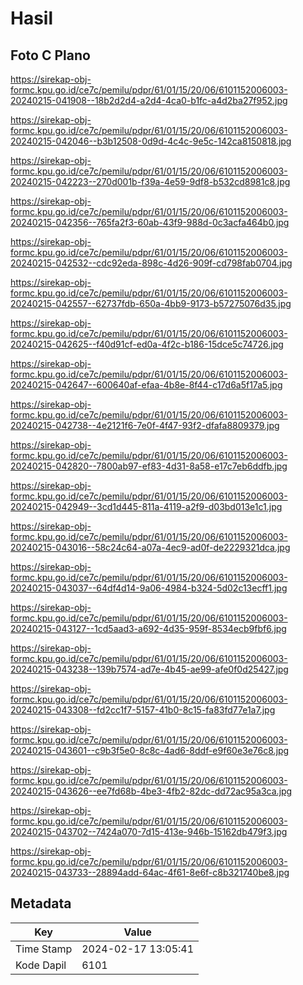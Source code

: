 # Hasil

## Foto C Plano

https://sirekap-obj-formc.kpu.go.id/ce7c/pemilu/pdpr/61/01/15/20/06/6101152006003-20240215-041908--18b2d2d4-a2d4-4ca0-b1fc-a4d2ba27f952.jpg

https://sirekap-obj-formc.kpu.go.id/ce7c/pemilu/pdpr/61/01/15/20/06/6101152006003-20240215-042046--b3b12508-0d9d-4c4c-9e5c-142ca8150818.jpg

https://sirekap-obj-formc.kpu.go.id/ce7c/pemilu/pdpr/61/01/15/20/06/6101152006003-20240215-042223--270d001b-f39a-4e59-9df8-b532cd8981c8.jpg

https://sirekap-obj-formc.kpu.go.id/ce7c/pemilu/pdpr/61/01/15/20/06/6101152006003-20240215-042356--765fa2f3-60ab-43f9-988d-0c3acfa464b0.jpg

https://sirekap-obj-formc.kpu.go.id/ce7c/pemilu/pdpr/61/01/15/20/06/6101152006003-20240215-042532--cdc92eda-898c-4d26-909f-cd798fab0704.jpg

https://sirekap-obj-formc.kpu.go.id/ce7c/pemilu/pdpr/61/01/15/20/06/6101152006003-20240215-042557--62737fdb-650a-4bb9-9173-b57275076d35.jpg

https://sirekap-obj-formc.kpu.go.id/ce7c/pemilu/pdpr/61/01/15/20/06/6101152006003-20240215-042625--f40d91cf-ed0a-4f2c-b186-15dce5c74726.jpg

https://sirekap-obj-formc.kpu.go.id/ce7c/pemilu/pdpr/61/01/15/20/06/6101152006003-20240215-042647--600640af-efaa-4b8e-8f44-c17d6a5f17a5.jpg

https://sirekap-obj-formc.kpu.go.id/ce7c/pemilu/pdpr/61/01/15/20/06/6101152006003-20240215-042738--4e2121f6-7e0f-4f47-93f2-dfafa8809379.jpg

https://sirekap-obj-formc.kpu.go.id/ce7c/pemilu/pdpr/61/01/15/20/06/6101152006003-20240215-042820--7800ab97-ef83-4d31-8a58-e17c7eb6ddfb.jpg

https://sirekap-obj-formc.kpu.go.id/ce7c/pemilu/pdpr/61/01/15/20/06/6101152006003-20240215-042949--3cd1d445-811a-4119-a2f9-d03bd013e1c1.jpg

https://sirekap-obj-formc.kpu.go.id/ce7c/pemilu/pdpr/61/01/15/20/06/6101152006003-20240215-043016--58c24c64-a07a-4ec9-ad0f-de2229321dca.jpg

https://sirekap-obj-formc.kpu.go.id/ce7c/pemilu/pdpr/61/01/15/20/06/6101152006003-20240215-043037--64df4d14-9a06-4984-b324-5d02c13ecff1.jpg

https://sirekap-obj-formc.kpu.go.id/ce7c/pemilu/pdpr/61/01/15/20/06/6101152006003-20240215-043127--1cd5aad3-a692-4d35-959f-8534ecb9fbf6.jpg

https://sirekap-obj-formc.kpu.go.id/ce7c/pemilu/pdpr/61/01/15/20/06/6101152006003-20240215-043238--139b7574-ad7e-4b45-ae99-afe0f0d25427.jpg

https://sirekap-obj-formc.kpu.go.id/ce7c/pemilu/pdpr/61/01/15/20/06/6101152006003-20240215-043308--fd2cc1f7-5157-41b0-8c15-fa83fd77e1a7.jpg

https://sirekap-obj-formc.kpu.go.id/ce7c/pemilu/pdpr/61/01/15/20/06/6101152006003-20240215-043601--c9b3f5e0-8c8c-4ad6-8ddf-e9f60e3e76c8.jpg

https://sirekap-obj-formc.kpu.go.id/ce7c/pemilu/pdpr/61/01/15/20/06/6101152006003-20240215-043626--ee7fd68b-4be3-4fb2-82dc-dd72ac95a3ca.jpg

https://sirekap-obj-formc.kpu.go.id/ce7c/pemilu/pdpr/61/01/15/20/06/6101152006003-20240215-043702--7424a070-7d15-413e-946b-15162db479f3.jpg

https://sirekap-obj-formc.kpu.go.id/ce7c/pemilu/pdpr/61/01/15/20/06/6101152006003-20240215-043733--28894add-64ac-4f61-8e6f-c8b321740be8.jpg


## Metadata

| Key        | Value               |
| ---------- | ------------------- |
| Time Stamp | 2024-02-17 13:05:41 |
| Kode Dapil | 6101                |



